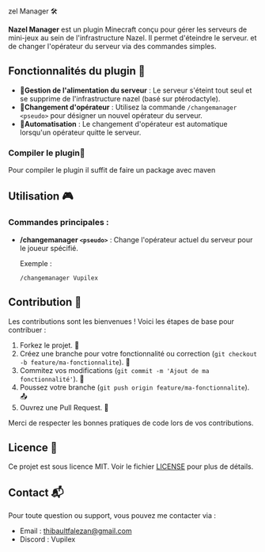 zel Manager 🛠️

**Nazel Manager** est un plugin Minecraft conçu pour gérer les serveurs de mini-jeux au sein de l'infrastructure Nazel. Il permet d'éteindre le serveur.  et de changer l'opérateur du serveur via des commandes simples.

## Fonctionnalités du plugin 🔧
- **🔌Gestion de l'alimentation du serveur** : Le serveur s'éteint tout seul et se supprime de l'infrastructure nazel (basé sur ptérodactyle).
- **🔁Changement d'opérateur** : Utilisez la commande `/changemanager <pseudo>` pour désigner un nouvel opérateur du serveur.
- **🤖Automatisation** : Le changement d'opérateur est automatique lorsqu'un opérateur quitte le serveur.

### Compiler le plugin🤔
Pour compiler le plugin il suffit de faire un package avec maven

## Utilisation 🎮

### Commandes principales :

- **/changemanager `<pseudo>`** : Change l'opérateur actuel du serveur pour le joueur spécifié.
  
  Exemple :
  ```minecraft
  /changemanager Vupilex
  ```

## Contribution 🤝

Les contributions sont les bienvenues ! Voici les étapes de base pour contribuer :

1. Forkez le projet. 🍴
2. Créez une branche pour votre fonctionnalité ou correction (`git checkout -b feature/ma-fonctionnalite`). 🌿
3. Commitez vos modifications (`git commit -m 'Ajout de ma fonctionnalité'`). 💬
4. Poussez votre branche (`git push origin feature/ma-fonctionnalite`). 📤
5. Ouvrez une Pull Request. 🔄

Merci de respecter les bonnes pratiques de code lors de vos contributions.

## Licence 📄

Ce projet est sous licence MIT. Voir le fichier [LICENSE](./LICENSE) pour plus de détails.

## Contact 📬

Pour toute question ou support, vous pouvez me contacter via :

- Email : thibaultfalezan@gmail.com
- Discord : Vupilex
